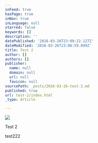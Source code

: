 ```yaml
---
inFeed: true
hasPage: true
inNav: true
inLanguage: null
starred: false
keywords: []
description: ''
datePublished: '2016-03-26T23:09:22.127Z'
dateModified: '2016-03-26T23:08:59.899Z'
title: Test 2
author: []
authors: []
publisher:
  name: null
  domain: null
  url: null
  favicon: null
sourcePath: _posts/2016-03-26-test-2.md
published: true
url: test-2/index.html
_type: Article

---
```

![](https://the-grid-user-content.s3-us-west-2.amazonaws.com/493e357e-51dd-4845-8d90-31181a0208f9.jpg)

Test 2

test222